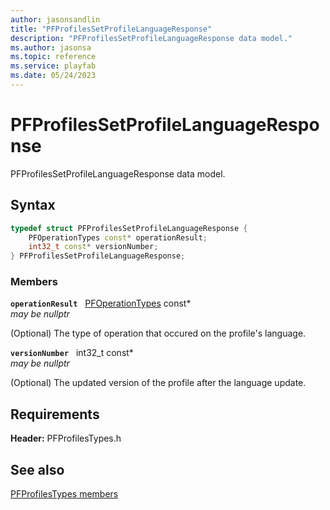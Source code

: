 ```yaml
---
author: jasonsandlin
title: "PFProfilesSetProfileLanguageResponse"
description: "PFProfilesSetProfileLanguageResponse data model."
ms.author: jasonsa
ms.topic: reference
ms.service: playfab
ms.date: 05/24/2023
---
```


# PFProfilesSetProfileLanguageResponse  

PFProfilesSetProfileLanguageResponse data model.  

## Syntax  
  
```cpp
typedef struct PFProfilesSetProfileLanguageResponse {  
    PFOperationTypes const* operationResult;  
    int32_t const* versionNumber;  
} PFProfilesSetProfileLanguageResponse;  
```
  
### Members  
  
**`operationResult`** &nbsp; [PFOperationTypes](../../pftypes/enums/pfoperationtypes.md) const*  
*may be nullptr*  
  
(Optional) The type of operation that occured on the profile's language.
  
**`versionNumber`** &nbsp; int32_t const*  
*may be nullptr*  
  
(Optional) The updated version of the profile after the language update.
  
  
## Requirements  
  
**Header:** PFProfilesTypes.h
  
## See also  
[PFProfilesTypes members](../pfprofilestypes_members.md)  

  
  
